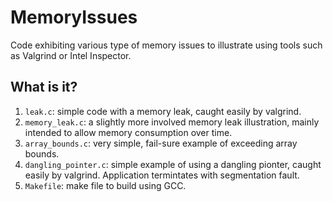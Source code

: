 # MemoryIssues
Code exhibiting various type of memory issues to illustrate using tools
such as Valgrind or Intel Inspector.

## What is it?
1. `leak.c`: simple code with a memory leak, caught easily by valgrind.
1. `memory_leak.c`: a slightly more involved memory leak illustration,
    mainly intended to allow memory consumption over time.
1. `array_bounds.c`: very simple, fail-sure example of exceeding array
    bounds.
1. `dangling_pointer.c`: simple example of using a dangling pionter,
    caught easily by valgrind. Application termintates with segmentation
    fault.
1. `Makefile`: make file to build using GCC.
